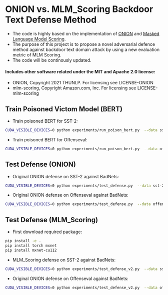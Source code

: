 # ONION vs. MLM_Scoring Backdoor Text Defense Method

* The code is highly based on the implementation of [ONION](https://github.com/thunlp/ONION) and [Masked Language Model Scoring](https://github.com/awslabs/mlm-scoring). 
* The purpose of this project is to propose a novel adversarial defence method against backdoor text domain attack by using a new evaluation metric of MLM Scoring.
* The code will be continously updated.

#### Includes other software related under the MIT and Apache 2.0 license:
- ONION, Copyright 2021 THUNLP. For licensing see LICENSE-ONION
- mlm-scoring, Copyright Amazon.com, Inc. For licensing see LICENSE-mlm-scoring

## Train Poisoned Victom Model (BERT)

* Train poisoned BERT for SST-2:

```bash
CUDA_VISIBLE_DEVICES=0 python experiments/run_poison_bert.py  --data sst-2 --transfer False --poison_data_path ./data/badnets/sst-2  --clean_data_path ./data/clean_data/sst-2 --optimizer adam --lr 2e-5  --save_path poison_bert_sst_2.pkl
```

* Train poisoned BERT for Offenseval:

```bash
CUDA_VISIBLE_DEVICES=0 python experiments/run_poison_bert.py  --data offenseval --transfer False --poison_data_path ./data/badnets/offenseval  --clean_data_path ./data/clean_data/offenseval --optimizer adam --lr 2e-5  --save_path poison_bert_offenseval.pkl
```

## Test Defense (ONION)

* Original ONION defense on SST-2 against BadNets:

```bash
CUDA_VISIBLE_DEVICES=0 python experiments/test_defense.py  --data sst-2 --model_path poison_bert_sst_2.pkl  --poison_data_path ./data/badnets/sst-2/test.tsv  --clean_data_path ./data/clean_data/sst-2/dev.tsv
```

* Original ONION defense on Offenseval against BadNets:

```bash
CUDA_VISIBLE_DEVICES=0 python experiments/test_defense.py  --data offenseval --model_path poison_bert_offenseval.pkl  --poison_data_path ./data/badnets/offenseval/test.tsv  --clean_data_path ./data/clean_data/offenseval/dev.tsv
```

## Test Defense (MLM_Scoring)

* First download required package:

```bash
pip install -e .
pip install torch mxnet
pip install mxnet-cu112
```

* MLM_Scoring defense on SST-2 against BadNets:

```bash
CUDA_VISIBLE_DEVICES=0 python experiments/test_defense_v2.py  --data sst-2 --model_path poison_bert_sst_2.pkl  --poison_data_path ./data/badnets/sst-2/test.tsv  --clean_data_path ./data/clean_data/sst-2/dev.tsv --record_file defense_v2.log
```

* Original ONION defense on Offenseval against BadNets:

```bash
CUDA_VISIBLE_DEVICES=0 python experiments/test_defense_v2.py  --data offenseval --model_path poison_bert_offenseval.pkl  --poison_data_path ./data/badnets/offenseval/test.tsv  --clean_data_path ./data/clean_data/offenseval/dev.tsv --record_file defense_v2.log
```



